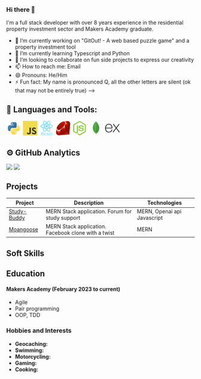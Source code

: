 ### Hi there 👋

I'm a full stack developer with over 8 years experience in the residential property investment sector and Makers Academy graduate.

- 🔭 I’m currently working on "GitOut! - A web based puzzle game" and a property investment tool
- 🌱 I’m currently learning Typescript and Python
- 👯 I’m looking to collaborate on fun side projects to express our creativity
- 📫 How to reach me: Email 
- 😄 Pronouns: He/Him
- ⚡ Fun fact: My name is pronounced Q, all the other letters are silent (ok that may not be entirely true)
-->

## 🧰 Languages and Tools:
<p align="left">
    <img src="https://raw.githubusercontent.com/devicons/devicon/master/icons/python/python-original.svg" alt="python" width="40" height="40"/>
    <img src="https://raw.githubusercontent.com/devicons/devicon/master/icons/javascript/javascript-original.svg" alt="javascript" width="40" height="40"/>
    <img src="https://raw.githubusercontent.com/devicons/devicon/master/icons/react/react-original-wordmark.svg" alt="react" width="40" height="40"/>
    <img src="https://raw.githubusercontent.com/devicons/devicon/master/icons/ruby/ruby-original.svg" alt="ruby" width="40" height="40"/>
    <img src="https://raw.githubusercontent.com/devicons/devicon/master/icons/nodejs/nodejs-original.svg" alt="nodejs" width="40" height="40"/>
    <img src="https://raw.githubusercontent.com/devicons/devicon/master/icons/mongodb/mongodb-original.svg" alt="mongodb" width="40" height="40"/>
    <img src="https://raw.githubusercontent.com/devicons/devicon/master/icons/express/express-original.svg" alt="express" width="40" height="40"/>
</p>

## ⚙️ GitHub Analytics

<p align="left">
  <img height="180em" src="https://github-readme-stats.vercel.app/api?username=SomthingInteresting&show_icons=true&hide_border=true&&count_private=true&include_all_commits=true" />
  <img height="180em" src="https://github-readme-stats.vercel.app/api/top-langs/?username=SomthingInteresting&exclude_repo=KNN-Image-Classification&show_icons=true&hide_border=true&layout=compact&langs_count=8"/>
</p>

## Projects

| Project                 | Description                  | Technologies    | 
|-------------------------|------------------------------|-----------------|
| [Study-Buddy](https://github.com/SomthingInteresting/study-buddy)              |MERN Stack application. Forum for study support | MERN, Openai api Javascript |
| [Moangoose](https://github.com/SomthingInteresting/acebook-mern-team-air)               |MERN Stack application. Facebook clone with a twist | MERN |



## Soft Skills


## Education

#### Makers Academy (February 2023 to current)
- Agile
- Pair programming
- OOP, TDD

### Hobbies and Interests
- **Geocaching:** 
- **Swimming:**
- **Motorcycling:** 
- **Gaming:** 
- **Cooking:** 
